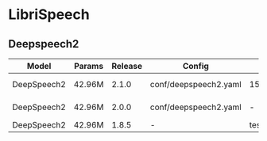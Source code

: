 # LibriSpeech

## Deepspeech2

| Model | Params |  Release |  Config | Test set | Loss | WER |  
| --- | --- | --- |  --- | --- | --- | --- |  
| DeepSpeech2 | 42.96M |  2.1.0 | conf/deepspeech2.yaml | 15.184467315673828 | test-clean | 0.072154 |  
| DeepSpeech2 | 42.96M |  2.0.0 | conf/deepspeech2.yaml | - | test-clean | 0.073973 |  
| DeepSpeech2 | 42.96M |  1.8.5 | - | test-clean | - | 0.074939 |  
